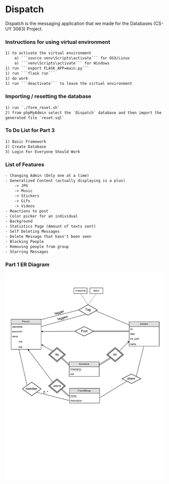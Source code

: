 # Dispatch
Dispatch is the messaging application that we made for the Databases (CS-UY 3083) Project. 

### Instructions for using virtual environment
	1) to activate the virtual environment
		a) ```source venv\Scripts\activate``` for OSX/Linux
		a) ```venv\Scripts\activate``` for Windows
	1) run ```export FLASK_APP=main.py```
	1) run ```flask run```
	1) do work
	1) run ```deactivate``` to leave the virtual environment

### Importing / resetting the database
	1) run `./form_reset.sh`
	2) from phpMyAdmin select the `Dispatch` database and then import the generated file `reset.sql`

### To Do List for Part 3
	1) Basic Framework
	2) Create Database
	3) Login For Everyone Should Work

### List of Features
	- Changing Admin (Only one at a time)
	- Generalized Content (actually displaying is a plus)
		-> JPG
		-> Music
		-> Stickers
		-> Gifs
		-> Videos
	- Reactions to post
	- Color picker for an individual
	- Background
	- Statistics Page (Amount of texts sent)
	- Self Deleting Messages
	- Delete Message that hasn't been seen
	- Blocking People
	- Removing people from group
	- Starring Messages

### Part 1 ER Diagram
![Part 1 ER](/docs/Part1_ER.png)
